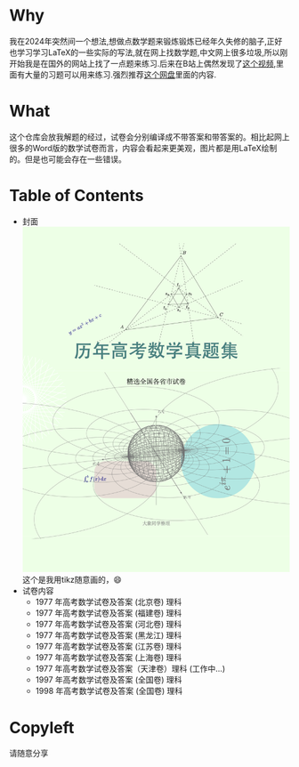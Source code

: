 # Why
我在2024年突然间一个想法,想做点数学题来锻炼锻炼已经年久失修的脑子,正好也学习学习LaTeX的一些实际的写法,就在网上找数学题,中文网上很多垃圾,所以刚开始我是在国外的网站上找了一点题来练习.后来在B站上偶然发现了[这个视频](https://www.bilibili.com/video/BV1Sk4y1Z7jG/?spm_id_from=333.1387.favlist.content.click&vd_source=e45034e5fdc28a425d6b68ec04611379),里面有大量的习题可以用来练习.强烈推荐[这个网盘](https://docs.qq.com/sheet/DTkRSbGFZRWhnb1Z2?tab=sod4da)里面的内容.

# What
这个仓库会放我解题的经过，试卷会分别编译成不带答案和带答案的。相比起网上很多的Word版的数学试卷而言，内容会看起来更美观，图片都是用LaTeX绘制的。但是也可能会存在一些错误。

# Table of Contents
- 封面
![coverpage](./gaokao/imgs/coverpage.png)
这个是我用tikz随意画的，😄
- 试卷内容
  - 1977 年高考数学试卷及答案 (北京卷) 理科
  - 1977 年高考数学试卷及答案 (福建卷) 理科
  - 1977 年高考数学试卷及答案 (河北卷) 理科
  - 1977 年高考数学试卷及答案 (黑龙江) 理科
  - 1977 年高考数学试卷及答案 (江苏卷) 理科
  - 1977 年高考数学试卷及答案 (上海卷) 理科
  - 1977 年高考数学试卷及答案（天津卷）理科 (工作中...)
  - 1997 年高考数学试卷及答案 (全国卷) 理科
  - 1998 年高考数学试卷及答案 (全国卷) 理科

# Copyleft

请随意分享
